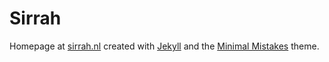 
# Sirrah

Homepage at [sirrah.nl](https://www.sirrah.nl) created with [Jekyll](https://www.jekyllrb.com) and the [Minimal Mistakes](http://mmistakes.github.io/minimal-mistakes) theme.

